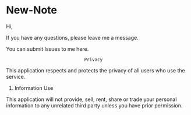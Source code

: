 # New-Note


Hi, 


If you have any questions, please leave me a message.

You can submit Issues to me here.



                                  Privacy
  
This application respects and protects the privacy of all users who use the service.



1. Information Use

This application will not provide, sell, rent, share or trade your personal information to any unrelated third party
unless you have prior permission.
```

